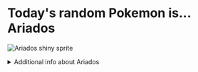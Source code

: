 # Today's random Pokemon is... Ariados

![Ariados shiny sprite](https://raw.githubusercontent.com/PokeAPI/sprites/master/sprites/pokemon/shiny/168.png)

<details>
<summary>Additional info about Ariados</summary>

| srpite type | image |
|------|------|
| back_default | ![Ariados back_default sprite](https://raw.githubusercontent.com/PokeAPI/sprites/master/sprites/pokemon/back/168.png) |
| back_shiny | ![Ariados back_shiny sprite](https://raw.githubusercontent.com/PokeAPI/sprites/master/sprites/pokemon/back/shiny/168.png) |
| front_default | ![Ariados front_default sprite](https://raw.githubusercontent.com/PokeAPI/sprites/master/sprites/pokemon/168.png) | </details>